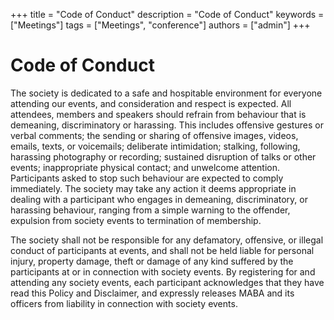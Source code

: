 +++
title = "Code of Conduct"
description = "Code of Conduct"
keywords = ["Meetings"]
tags = ["Meetings", "conference"]
authors = ["admin"]
+++

# Code of Conduct

The society is dedicated to a safe and hospitable environment for everyone attending our events, and consideration and respect is expected. All attendees, members and speakers should refrain from behaviour that is demeaning, discriminatory or harassing. This includes offensive gestures or verbal comments; the sending or sharing of offensive images, videos, emails, texts, or voicemails; deliberate intimidation; stalking, following, harassing photography or recording; sustained disruption of talks or other events; inappropriate physical contact; and unwelcome attention. Participants asked to stop such behaviour are expected to comply immediately. The society may take any action it deems appropriate in dealing with a participant who engages in demeaning, discriminatory, or harassing behaviour, ranging from a simple warning to the offender, expulsion from society events to termination of membership.

The society shall not be responsible for any defamatory, offensive, or illegal conduct of participants at events, and shall not be held liable for personal injury, property damage, theft or damage of any kind suffered by the participants at or in connection with society events. By registering for and attending any society events, each participant acknowledges that they have read this Policy and Disclaimer, and expressly releases MABA and its officers from liability in connection with society events.
